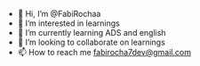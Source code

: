 - 👋 Hi, I’m @FabiRochaa
- 👀 I’m interested in learnings
- 🌱 I’m currently learning ADS and english 
- 💞️ I’m looking to collaborate on learnings
- 📫 How to reach me fabirocha7dev@gmail.com

<!---
FabiRochaa/FabiRochaa is a ✨ special ✨ repository because its `README.md` (this file) appears on your GitHub profile.
You can click the Preview link to take a look at your changes.
--->
